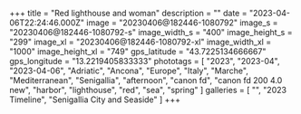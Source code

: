 +++
title = "Red lighthouse and woman"
description = ""
date = "2023-04-06T22:24:46.000Z"
image = "20230406@182446-1080792"
image_s = "20230406@182446-1080792-s"
image_width_s = "400"
image_height_s = "299"
image_xl = "20230406@182446-1080792-xl"
image_width_xl = "1000"
image_height_xl = "749"
gps_latitude = "43.7225134666667"
gps_longitude = "13.2219405833333"
phototags = [ "2023", "2023-04", "2023-04-06", "Adriatic", "Ancona", "Europe", "Italy", "Marche", "Mediterranean", "Senigallia", "afternoon", "canon fd", "canon fd 200 4.0 new", "harbor", "lighthouse", "red", "sea", "spring" ]
galleries = [ "", "2023 Timeline", "Senigallia City and Seaside" ]
+++
